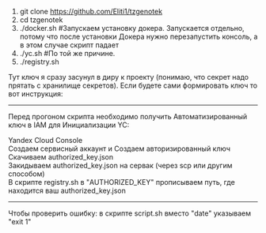 1. git clone https://github.com/Eliti1/tzgenotek  
2. cd tzgenotek  
3. ./docker.sh #Запускаем установку докера. Запускается отдельно, потому что после установки Докера нужно перезапустить консоль, а в этом случае скрипт падает
4. ./yc.sh #По той же причине.
5. ./registry.sh

Тут ключ я сразу засунул в диру к проекту (понимаю, что секрет надо прятать с хранилище секретов). Если будете сами формировать ключ то вот инструкция:
_______________________________________________________________________________________________________________________________________________________________________
Перед прогоном скрипта необходимо получить Автоматизированный ключ в IAM для Инициализации YC:

Yandex Cloud Console  
Создаем сервисный аккаунт и Создаем авторизированный ключ  
Скачиваем authorized_key.json  
Закидываем authorized_key.json на сервак (через scp или другим способом)  
В скрипте registry.sh в "AUTHORIZED_KEY" прописываем путь, где находится ваш authorized_key.json  
_________________________________________________________________________________________________________________________________________________________________________
Чтобы проверить ошибку: в скрипте script.sh
вместо "date" указываем "exit 1"
